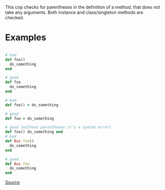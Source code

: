 
This cop checks for parentheses in the definition of a method,
that does not take any arguments. Both instance and
class/singleton methods are checked.

# Examples

```ruby

# bad
def foo()
  do_something
end

# good
def foo
  do_something
end

# bad
def foo() = do_something

# good
def foo = do_something

# good (without parentheses it's a syntax error)
def foo() do_something end
# bad
def Baz.foo()
  do_something
end

# good
def Baz.foo
  do_something
end
```

[Source](http://www.rubydoc.info/gems/rubocop/RuboCop/Cop/Style/DefWithParentheses)